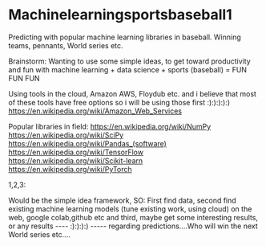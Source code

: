 # Machinelearningsportsbaseball1
Predicting with popular machine learning libraries in baseball. Winning teams, pennants, World series etc.

Brainstorm: Wanting to use some simple ideas, to get toward productivity and fun with machine learning +
data science + sports (baseball) = FUN FUN FUN

Using tools in the cloud, Amazon AWS, Floydub etc. and i believe that most of these tools have free options
so i will be using those first :):):):):) 
https://en.wikipedia.org/wiki/Amazon_Web_Services

Popular libraries in field: 
https://en.wikipedia.org/wiki/NumPy
https://en.wikipedia.org/wiki/SciPy
https://en.wikipedia.org/wiki/Pandas_(software)
https://en.wikipedia.org/wiki/TensorFlow
https://en.wikipedia.org/wiki/Scikit-learn
https://en.wikipedia.org/wiki/PyTorch

1,2,3:

Would be the simple idea framework, SO: First find data, second find existing machine learning models (tune existing work, using cloud) on the web, google colab,github etc
and third, maybe get some interesting results, or any results ---- :):):):) ----- regarding predictions....Who will win the next World series etc....
